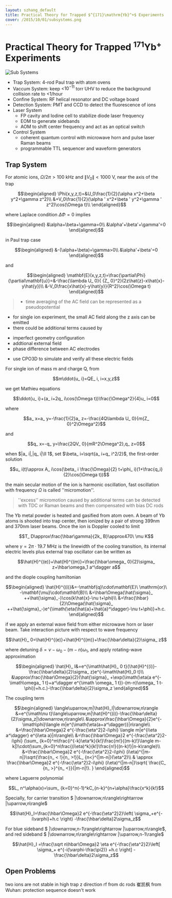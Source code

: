 ```yaml
---
layout: szhang_default
title: Practical Theory for Trapped $^{171}\mathrm{Yb}^+$ Experiments
cover: /2015/10/01/subsystems.png
---
```


# Practical Theory for Trapped $^{171}\mathrm{Yb}^+$ Experiments

![Sub Systems](../subsystems.png)

- Trap System: 4-rod Paul trap with atom ovens
- Vaccum System: keep <$10^{-11}$ torr UHV to reduce the background collision rate to <1/hour
- Confine System: RF helical resonator and DC voltage board
- Detection System: PMT and CCD to detect the fluorescence of ions
- Laser System
  * FP cavity and Iodine cell to stabilize diode laser frequency
  * EOM to generate sidebands
  * AOM to shift center frequency and act as an optical switch
- Control System
  * coherent quantum control with microwave horn and pulse laser Raman beams
  * programmable TTL sequencer and waveform generators


## Trap System

For atomic ions, $\Omega/2\pi>100$ kHz and $\|V_0\|<1000$ V, near the axis of the trap

$$\begin{aligned}
\Phi(x,y,z,t)=&U_0\frac{1}{2}(\alpha x^2+\beta y^2+\gamma z^2)\\
&+V_0\frac{1}{2}(\alpha ' x^2+\beta ' y^2+\gamma ' z^2)\cos(\Omega t)\\
\end{aligned}$$

where Laplace condition $\Delta\Phi=0$ implies

$$\begin{aligned}
&\alpha+\beta+\gamma=0\\
&\alpha'+\beta'+\gamma'=0
\end{aligned}$$

in Paul trap case

$$\begin{aligned}
&-(\alpha+\beta)=\gamma>0\\
&\alpha'+\beta'=0
\end{aligned}$$

and

$$\begin{aligned}
\mathbf{E}(x,y,z,t)=\frac{\partial\Phi}{\partial\mathbf{u}}=&-\frac{\lambda U_ 0}{ {Z_ 0}^2}(2z\hat{z}-x\hat{x}-y\hat{y})\\
&-V_0\frac{x\hat{x}-y\hat{y}}{R^2}\cos(\Omega t)
\end{aligned}$$

> - time averaging of the AC field can be represented as a pseudopotential
- for single ion experiment, the small AC field along the z axis can be emitted
- there could be additional terms caused by
 * imperfect geometry configuration
 * addtional external field
 * phase difference between AC electrodes
- use CPO3D to simulate and verify all these electric fields

For single ion of mass m and charge Q, from

$$m\ddot{u_ i}=QE_ i, i=x,y,z$$

we get Mathieu equations

$$\ddot{u_ i}+(a_ i+2q_ i\cos(\Omega t))\frac{\Omega^2}{4}u_ i=0$$

where

$$a_ x=a_ y=-\frac{1}{2}a_ z=-\frac{4Q\lambda U_ 0}{m{Z_ 0}^2\Omega^2}$$

and

$$q_ x=-q_ y=\frac{2QV_ 0}{mR^2\Omega^2},q_ z=0$$

when $\|a_ i\|,\|q_ i\|\ll 1\$, set $\beta_ i=\sqrt{a_ i+q_ i^2/2}$, the first-order solution

$$u_ i(t)\approx A_ i\cos(\beta_ i \frac{\Omega}{2} t+\phi_ i)(1+\frac{q_i}{2}\cos(\Omega t))$$

the main secular motion of the ion is harmonic oscillation,  fast oscillation with frequency $\Omega$ is called ''micromotion''.

> ''excess'' micromotion caused by additional terms can be detected with TDC or Raman beams and then compensated with bias DC rods

The Yb metal powder is heated and gasified from atom oven. A beam of Yb atoms is shooted into trap center, then ionized by a pair of strong 399nm and 370nm laser beams. Once the ion is Doppler cooled to limit

$$T_ D\approx\frac{\hbar\gamma}{2k_ B}\approx470\ \mu K$$

where $\gamma=2\pi\cdot 19.7$ MHz is the linewidth of the cooling transition, its internal electric levels plus external trap oscillator can be written as

$$\hat{H}^{(e)}+\hat{H}^{(m)}=\frac{\hbar\omega_ 0}{2}\sigma_ z+\hbar\omega_1 a^\dagger a$$

and the diople coupling hamiltonian

$$\begin{aligned}
\hat{H}^{(i)}&=-\mathbf{q}\cdot\mathbf{E}\ \mathrm{or}\ -\mathbf{\mu}\cdot\mathbf{B}\\
&=\hbar\Omega(\hat{\sigma}_ ++\hat{\sigma}_-)\cos(k\hat{x}-\nu t+\phi)\\
&=\frac{\hbar}{2}\Omega(\hat{\sigma}_ ++\hat{\sigma}_-)e^{\imath(\eta(\hat{a}+\hat{a}^\dagger)-\nu t+\phi)}+h.c.
\end{aligned}$$

if we apply an external wave field from either microwave horn or laser beam. Take interaction picture with respect to wave frequency

$$\hat{H}_ 0=\hat{H}^{(e)}+\hat{H}^{(m)}+\frac{\hbar\delta}{2}\sigma_ z$$

where detuning $\delta=\nu-\omega_ 0-(m-n)\omega_1$, and apply rotating-wave approximation

$$\begin{aligned}
\hat{H}_ I&=e^{\imath\hat{H}_ 0 t}(\hat{H}^{(i)}-\frac{\hbar\delta}{2}\sigma_ z)e^{-\imath\hat{H}_0 t}\\
&\approx\frac{\hbar\Omega}{2}(\hat{\sigma}_ +\exp(\imath(\eta(a e^{-\imath\omega_ 1 t}+a^\dagger e^{\imath \omega_ 1 t})-(m-n)\omega_ 1 t-\phi))+h.c.)-\frac{\hbar\delta}{2}\sigma_z
\end{aligned}$$

The coupling term

$$\begin{aligned}
\langle\uparrow,m|\hat{H}_I|\downarrow,n\rangle
&=e^{\imath\nu t}\langle\uparrow,m|\hat{H}^{(i)}-\frac{\hbar\delta}{2}\sigma_z|\downarrow,n\rangle\\
&\approx\frac{\hbar\Omega}{2}e^{-\imath\phi}\langle m|e^{\imath(\eta(a+a^\dagger)}|n\rangle\\
  &=\frac{\hbar\Omega}2
    e^{-\frac{\eta^2}2-i\phi}
    \langle m|e^{i\eta a^\dagger}
    e^{i\eta a}|n\rangle\\
&=\frac{\hbar\Omega}2
    e^{-\frac{\eta^2}2-i\phi}
    (\sum_ {k=0}^m\frac{i^{-k}\eta^k}{k!}\frac{m!}{(m-k)!}\langle m-k|)\cdot(\sum_{k=0}^n\frac{(i\eta)^k}{k!}\frac{n!}{(n-k)!}|n-k\rangle)\\
&=\frac{\hbar\Omega}2 e^{-\frac{\eta^2}2-i\phi} (i\eta)^{|m-n|}\sqrt{\frac{n_ < !}{n_ >!}}L_ {n<}^{|m-n|}(\eta^2)\\ 
  & \approx \frac{\hbar\Omega}2
    e^{-\frac{\eta^2}2-i\phi}
    (i\eta)^{|m-n|}\sqrt{
      \frac{C_ {n_ >}^{n_ <}}{|m-n|!}.
    }
\end{aligned}$$

where Laguerre polynomial

$$L_ n^\alpha(x)=\sum_ {k=0}^n(-1)^kC_{n-k}^{n+\alpha}\frac{x^k}{k!}$$ 

Specially, for carrier transition $
|\downarrow,n\rangle\rightarrow
|\uparrow,n\rangle$

$$\hat{H}_I=\frac{\hbar\Omega}2
  e^{-\frac{\eta^2}2}\left(
    \sigma_+e^{-i\varphi}+h.c
  \right)
 -\frac{\hbar\delta}2\sigma_z$$

For blue sideband $
|\downarrow,n-1\rangle\rightarrow
|\uparrow,n\rangle$, and red sideband $
|\downarrow,n\rangle\rightarrow
|\uparrow,n-1\rangle$

$$\hat{H}_I
 =\frac{\sqrt n\hbar\Omega}2
  \eta e^{-\frac{\eta^2}2}\left[
    \sigma_+
    e^{-i(\varphi-\frac\pi2)}
   +h.c
  \right]
 -\frac{\hbar\delta}2\sigma_z$$

## Open Problems
two ions are not stable in high trap
z direction rf from dc rods
崔凯枫 from Wuhan: protection sequence doesn't work